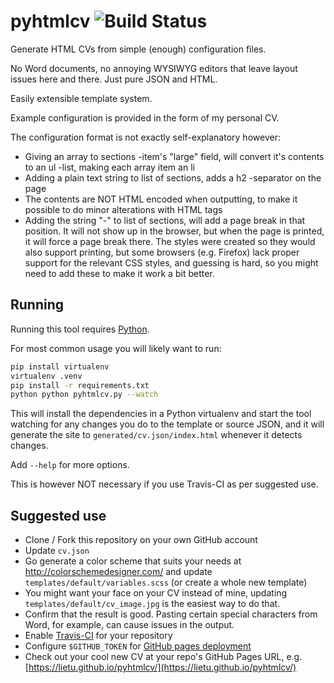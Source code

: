 # pyhtmlcv ![Build Status](https://travis-ci.org/lietu/pyhtmlcv.svg?branch=master)

Generate HTML CVs from simple (enough) configuration files.

No Word documents, no annoying WYSIWYG editors that leave layout issues
here and there. Just pure JSON and HTML.

Easily extensible template system.

Example configuration is provided in the form of my personal CV.

The configuration format is not exactly self-explanatory however:

- Giving an array to sections -item's "large" field, will convert it's
  contents to an ul -list, making each array item an li
- Adding a plain text string to list of sections, adds a h2 -separator
  on the page
- The contents are NOT HTML encoded when outputting, to make it possible
  to do minor alterations with HTML tags
- Adding the string "-" to list of sections, will add a page break in
  that position. It will not show up in the browser, but when the page
  is printed, it will force a page break there. The styles were created
  so they would also support printing, but some browsers (e.g. Firefox)
  lack proper support for the relevant CSS styles, and guessing is hard,
  so you might need to add these to make it work a bit better.


## Running

Running this tool requires [Python](https://www.python.org/downloads/).

For most common usage you will likely want to run:

```bash
pip install virtualenv
virtualenv .venv
pip install -r requirements.txt
python python pyhtmlcv.py --watch
```

This will install the dependencies in a Python virtualenv and start the
tool watching for any changes you do to the template or source JSON, and
it will generate the site to `generated/cv.json/index.html` whenever it
detects changes.

Add `--help` for more options.

This is however NOT necessary if you use Travis-CI as per suggested use.


## Suggested use

 - Clone / Fork this repository on your own GitHub account
 - Update `cv.json`
 - Go generate a color scheme that suits your needs at
   http://colorschemedesigner.com/ and update
   `templates/default/variables.scss` (or create a whole new template)
 - You might want your face on your CV instead of mine, updating
   `templates/default/cv_image.jpg` is the easiest way to do that.
 - Confirm that the result is good. Pasting certain special characters
   from Word, for example, can cause issues in the output.
 - Enable [Travis-CI](https://travis-ci.org) for your repository
 - Configure `$GITHUB_TOKEN` for [GitHub pages deployment](https://docs.travis-ci.com/user/deployment/pages/)
 - Check out your cool new CV at your repo's GitHub Pages URL, e.g.
   [https://lietu.github.io/pyhtmlcv/](https://lietu.github.io/pyhtmlcv/)
